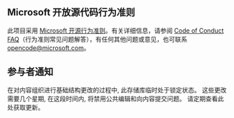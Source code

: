 ## <a name="microsoft-open-source-code-of-conduct"></a>Microsoft 开放源代码行为准则

此项目采用 [Microsoft 开源行为准则](https://opensource.microsoft.com/codeofconduct/)。有关详细信息，请参阅 [Code of Conduct FAQ](https://opensource.microsoft.com/codeofconduct/faq/)（行为准则常见问题解答），有任何其他问题或意见，也可联系 [opencode@microsoft.com](mailto:opencode@microsoft.com)。

## <a name="notice-to-contributors"></a>参与者通知

在对内容组织进行基础结构更改的过程中, 此存储库临时处于锁定状态。 这些更改需要几个星期, 在这段时间内, 将禁用公共编辑和向内容提交问题。 请定期查看此处获取更新。
